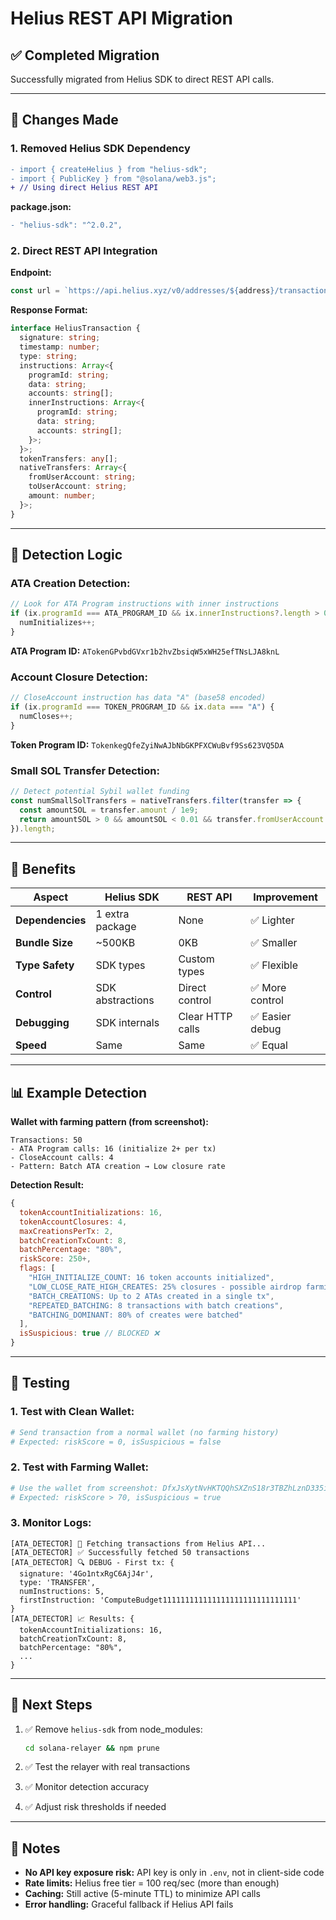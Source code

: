 # Helius REST API Migration

## ✅ Completed Migration

Successfully migrated from Helius SDK to direct REST API calls.

---

## 🔄 Changes Made

### 1. **Removed Helius SDK Dependency**
```diff
- import { createHelius } from "helius-sdk";
- import { PublicKey } from "@solana/web3.js";
+ // Using direct Helius REST API
```

**package.json:**
```diff
- "helius-sdk": "^2.0.2",
```

### 2. **Direct REST API Integration**

**Endpoint:**
```typescript
const url = `https://api.helius.xyz/v0/addresses/${address}/transactions?api-key=${apiKey}&limit=50`;
```

**Response Format:**
```typescript
interface HeliusTransaction {
  signature: string;
  timestamp: number;
  type: string;
  instructions: Array<{
    programId: string;
    data: string;
    accounts: string[];
    innerInstructions: Array<{
      programId: string;
      data: string;
      accounts: string[];
    }>;
  }>;
  tokenTransfers: any[];
  nativeTransfers: Array<{
    fromUserAccount: string;
    toUserAccount: string;
    amount: number;
  }>;
}
```

---

## 🎯 Detection Logic

### **ATA Creation Detection:**
```typescript
// Look for ATA Program instructions with inner instructions
if (ix.programId === ATA_PROGRAM_ID && ix.innerInstructions?.length > 0) {
  numInitializes++;
}
```

**ATA Program ID:** `ATokenGPvbdGVxr1b2hvZbsiqW5xWH25efTNsLJA8knL`

### **Account Closure Detection:**
```typescript
// CloseAccount instruction has data "A" (base58 encoded)
if (ix.programId === TOKEN_PROGRAM_ID && ix.data === "A") {
  numCloses++;
}
```

**Token Program ID:** `TokenkegQfeZyiNwAJbNbGKPFXCWuBvf9Ss623VQ5DA`

### **Small SOL Transfer Detection:**
```typescript
// Detect potential Sybil wallet funding
const numSmallSolTransfers = nativeTransfers.filter(transfer => {
  const amountSOL = transfer.amount / 1e9;
  return amountSOL > 0 && amountSOL < 0.01 && transfer.fromUserAccount === walletAddress;
}).length;
```

---

## 🚀 Benefits

| Aspect | Helius SDK | REST API | Improvement |
|--------|-----------|----------|-------------|
| **Dependencies** | 1 extra package | None | ✅ Lighter |
| **Bundle Size** | ~500KB | 0KB | ✅ Smaller |
| **Type Safety** | SDK types | Custom types | ✅ Flexible |
| **Control** | SDK abstractions | Direct control | ✅ More control |
| **Debugging** | SDK internals | Clear HTTP calls | ✅ Easier debug |
| **Speed** | Same | Same | ✅ Equal |

---

## 📊 Example Detection

**Wallet with farming pattern (from screenshot):**
```
Transactions: 50
- ATA Program calls: 16 (initialize 2+ per tx)
- CloseAccount calls: 4
- Pattern: Batch ATA creation → Low closure rate
```

**Detection Result:**
```javascript
{
  tokenAccountInitializations: 16,
  tokenAccountClosures: 4,
  maxCreationsPerTx: 2,
  batchCreationTxCount: 8,
  batchPercentage: "80%",
  riskScore: 250+,
  flags: [
    "HIGH_INITIALIZE_COUNT: 16 token accounts initialized",
    "LOW_CLOSE_RATE_HIGH_CREATES: 25% closures - possible airdrop farming",
    "BATCH_CREATIONS: Up to 2 ATAs created in a single tx",
    "REPEATED_BATCHING: 8 transactions with batch creations",
    "BATCHING_DOMINANT: 80% of creates were batched"
  ],
  isSuspicious: true // BLOCKED ❌
}
```

---

## 🧪 Testing

### **1. Test with Clean Wallet:**
```bash
# Send transaction from a normal wallet (no farming history)
# Expected: riskScore = 0, isSuspicious = false
```

### **2. Test with Farming Wallet:**
```bash
# Use the wallet from screenshot: DfxJsXytNvHKTQQhSXZnS18r3TBZhLznD335irDJE9yt
# Expected: riskScore > 70, isSuspicious = true
```

### **3. Monitor Logs:**
```
[ATA_DETECTOR] 📡 Fetching transactions from Helius API...
[ATA_DETECTOR] ✅ Successfully fetched 50 transactions
[ATA_DETECTOR] 🔍 DEBUG - First tx: {
  signature: '4Go1ntxRgC6AjJ4r',
  type: 'TRANSFER',
  numInstructions: 5,
  firstInstruction: 'ComputeBudget111111111111111111111111111111'
}
[ATA_DETECTOR] 📈 Results: {
  tokenAccountInitializations: 16,
  batchCreationTxCount: 8,
  batchPercentage: "80%",
  ...
}
```

---

## 🔧 Next Steps

1. ✅ Remove `helius-sdk` from node_modules:
   ```bash
   cd solana-relayer && npm prune
   ```

2. ✅ Test the relayer with real transactions

3. ✅ Monitor detection accuracy

4. ✅ Adjust risk thresholds if needed

---

## 📝 Notes

- **No API key exposure risk:** API key is only in `.env`, not in client-side code
- **Rate limits:** Helius free tier = 100 req/sec (more than enough)
- **Caching:** Still active (5-minute TTL) to minimize API calls
- **Error handling:** Graceful fallback if Helius API fails

